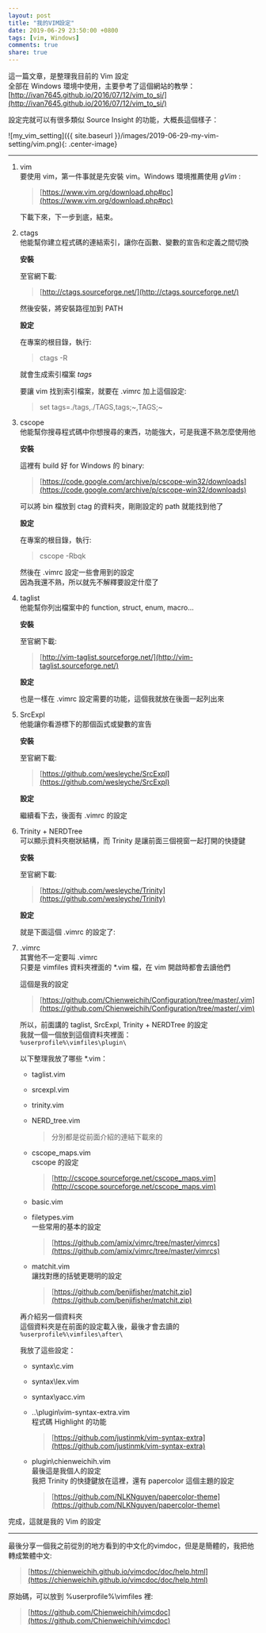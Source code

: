 ```yaml
---
layout: post
title: "我的VIM設定"
date: 2019-06-29 23:50:00 +0800
tags: [vim, Windows]
comments: true
share: true
---
```


這一篇文章，是整理我目前的 Vim 設定  
全部在 Windows 環境中使用，主要參考了這個網站的教學：  
[http://ivan7645.github.io/2016/07/12/vim_to_si/](http://ivan7645.github.io/2016/07/12/vim_to_si/)

設定完就可以有很多類似 Source Insight 的功能，大概長這個樣子：  

![my_vim_setting]({{ site.baseurl }}/images/2019-06-29-my-vim-setting/vim.png){: .center-image}

---

1. vim  
    要使用 vim，第一件事就是先安裝 vim。Windows 環境推薦使用 _gVim_ :
    > [https://www.vim.org/download.php#pc](https://www.vim.org/download.php#pc)

    下載下來，下一步到底，結束。

2. ctags  
    他能幫你建立程式碼的連結索引，讓你在函數、變數的宣告和定義之間切換

    __安裝__

    至官網下載:
    > [http://ctags.sourceforge.net/](http://ctags.sourceforge.net/)

    然後安裝，將安裝路徑加到 PATH

    __設定__

    在專案的根目錄，執行:
    > ctags -R

    就會生成索引檔案 _tags_

    要讓 vim 找到索引檔案，就要在 .vimrc 加上這個設定:
    > set tags=./tags,./TAGS,tags;~,TAGS;~

3. cscope  
    他能幫你搜尋程式碼中你想搜尋的東西，功能強大，可是我還不熟怎麼使用他

    __安裝__

    這裡有 build 好 for Windows 的 binary:
    > [https://code.google.com/archive/p/cscope-win32/downloads](https://code.google.com/archive/p/cscope-win32/downloads)

    可以將 bin 檔放到 ctag 的資料夾，剛剛設定的 path 就能找到他了

    __設定__

    在專案的根目錄，執行:
    > cscope -Rbqk

    然後在 .vimrc 設定一些會用到的設定  
    因為我還不熟，所以就先不解釋要設定什麼了

4. taglist  
    他能幫你列出檔案中的 function, struct, enum, macro...

    __安裝__

    至官網下載:
    > [http://vim-taglist.sourceforge.net/](http://vim-taglist.sourceforge.net/)

    __設定__

    也是一樣在 .vimrc 設定需要的功能，這個我就放在後面一起列出來

5. SrcExpl  
    他能讓你看游標下的那個函式或變數的宣告

    __安裝__

    至官網下載:
    > [https://github.com/wesleyche/SrcExpl](https://github.com/wesleyche/SrcExpl)

    __設定__

    繼續看下去，後面有 .vimrc 的設定

6. Trinity + NERDTree  
    可以顯示資料夾樹狀結構，而 Trinity 是讓前面三個視窗一起打開的快捷鍵

    __安裝__

    至官網下載:
    > [https://github.com/wesleyche/Trinity](https://github.com/wesleyche/Trinity)

    __設定__

    就是下面這個 .vimrc 的設定了:

7. .vimrc  
    其實他不一定要叫 .vimrc  
    只要是 vimfiles 資料夾裡面的 *.vim 檔，在 vim 開啟時都會去讀他們

    這個是我的設定
    > [https://github.com/Chienweichih/Configuration/tree/master/.vim](https://github.com/Chienweichih/Configuration/tree/master/.vim)

    所以，前面講的 taglist, SrcExpl, Trinity + NERDTree 的設定  
    我就一個一個放到這個資料夾裡面：  
    `%userprofile%\vimfiles\plugin\`

    以下整理我放了哪些 *.vim：

    * taglist.vim
    * srcexpl.vim
    * trinity.vim
    * NERD_tree.vim
        >  分別都是從前面介紹的連結下載來的

    * cscope_maps.vim  
        cscope 的設定
        > [http://cscope.sourceforge.net/cscope_maps.vim](http://cscope.sourceforge.net/cscope_maps.vim)

    * basic.vim
    * filetypes.vim  
        一些常用的基本的設定
        > [https://github.com/amix/vimrc/tree/master/vimrcs](https://github.com/amix/vimrc/tree/master/vimrcs)

    * matchit.vim  
        讓找對應的括號更聰明的設定
        > [https://github.com/benjifisher/matchit.zip](https://github.com/benjifisher/matchit.zip)

    再介紹另一個資料夾  
    這個資料夾是在前面的設定載入後，最後才會去讀的  
    `%userprofile%\vimfiles\after\`

    我放了這些設定：

    * syntax\c.vim
    * syntax\lex.vim
    * syntax\yacc.vim
    * ..\plugin\vim-syntax-extra.vim  
        程式碼 Highlight 的功能
        > [https://github.com/justinmk/vim-syntax-extra](https://github.com/justinmk/vim-syntax-extra)

    * plugin\chienweichih.vim  
        最後這是我個人的設定  
        我把 Trinity 的快捷鍵放在這裡，還有 papercolor 這個主題的設定
        > [https://github.com/NLKNguyen/papercolor-theme](https://github.com/NLKNguyen/papercolor-theme)

完成，這就是我的 Vim 的設定

---

最後分享一個我之前從別的地方看到的中文化的vimdoc，但是是簡體的，我把他轉成繁體中文:
> [https://chienweichih.github.io/vimcdoc/doc/help.html](https://chienweichih.github.io/vimcdoc/doc/help.html)

原始碼，可以放到 %userprofile%\vimfiles 裡:
> [https://github.com/Chienweichih/vimcdoc](https://github.com/Chienweichih/vimcdoc)

